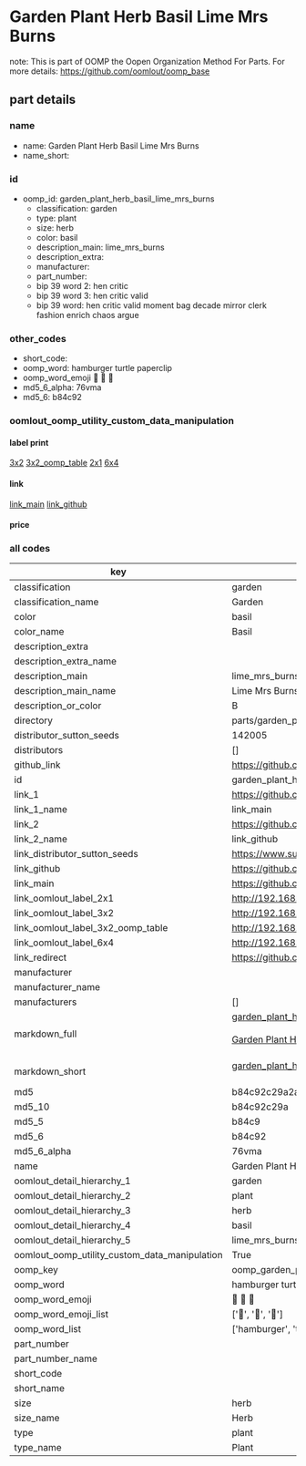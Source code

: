 # Garden Plant Herb Basil Lime Mrs Burns  

note: This is part of OOMP the Oopen Organization Method For Parts. For more details: https://github.com/oomlout/oomp_base

##  part details
  







### name
* name: Garden Plant Herb Basil Lime Mrs Burns
* name_short: 
### id
* oomp_id: garden_plant_herb_basil_lime_mrs_burns
  * classification: garden
  * type: plant
  * size: herb
  * color: basil
  * description_main: lime_mrs_burns
  * description_extra: 
  * manufacturer: 
  * part_number: 
  * bip 39 word 2: hen critic
  * bip 39 word 3: hen critic valid
  * bip 39 word: hen critic valid moment bag decade mirror clerk fashion enrich chaos argue

### other_codes
* short_code: 
* oomp_word: hamburger turtle paperclip
* oomp_word_emoji :hamburger: :turtle: :paperclip:
* md5_6_alpha: 76vma
* md5_6: b84c92






### oomlout_oomp_utility_custom_data_manipulation
#### label print
[3x2](http://192.168.1.245:1112/?label=oomp%2076vma)
[3x2_oomp_table](http://192.168.1.108:1112/?label=oomp%2076vma)
[2x1](http://192.168.1.242:1112/?label=oomp%2076vma)
[6x4](http://192.168.1.55:1112/?label=oomp%2076vma)    

#### link

[link_main](https://github.com/oomlout/oomlout_oomp_version_1_messy/tree/main/parts/garden_plant_herb_basil_lime_mrs_burns) [link_github](https://github.com/oomlout/oomlout_oomp_version_1_messy/tree/main/parts/garden_plant_herb_basil_lime_mrs_burns)                             

#### price







### all codes 
| key | value |  
| --- | --- |  
| classification | garden |  
| classification_name | Garden |  
| color | basil |  
| color_name | Basil |  
| description_extra |  |  
| description_extra_name |  |  
| description_main | lime_mrs_burns |  
| description_main_name | Lime Mrs Burns |  
| description_or_color | B  |  
| directory | parts/garden_plant_herb_basil_lime_mrs_burns |  
| distributor_sutton_seeds | 142005 |  
| distributors | [] |  
| github_link | https://github.com/oomlout/oomlout_oomp_part_src/tree/main/parts/garden_plant_herb_basil_lime_mrs_burns |  
| id | garden_plant_herb_basil_lime_mrs_burns |  
| link_1 | https://github.com/oomlout/oomlout_oomp_version_1_messy/tree/main/parts/garden_plant_herb_basil_lime_mrs_burns |  
| link_1_name | link_main |  
| link_2 | https://github.com/oomlout/oomlout_oomp_version_1_messy/tree/main/parts/garden_plant_herb_basil_lime_mrs_burns |  
| link_2_name | link_github |  
| link_distributor_sutton_seeds | https://www.suttons.co.uk/SUSGWE46/basil-lime-mrs-burns-seeds-for-pollinators_mh-52300 |  
| link_github | https://github.com/oomlout/oomlout_oomp_version_1_messy/tree/main/parts/garden_plant_herb_basil_lime_mrs_burns |  
| link_main | https://github.com/oomlout/oomlout_oomp_version_1_messy/tree/main/parts/garden_plant_herb_basil_lime_mrs_burns |  
| link_oomlout_label_2x1 | http://192.168.1.242:1112/?label=oomp%2076vma |  
| link_oomlout_label_3x2 | http://192.168.1.245:1112/?label=oomp%2076vma |  
| link_oomlout_label_3x2_oomp_table | http://192.168.1.108:1112/?label=oomp%2076vma |  
| link_oomlout_label_6x4 | http://192.168.1.55:1112/?label=oomp%2076vma |  
| link_redirect | https://github.com/oomlout/oomlout_oomp_version_1_messy/tree/main/parts/garden_plant_herb_basil_lime_mrs_burns |  
| manufacturer |  |  
| manufacturer_name |  |  
| manufacturers | [] |  
| markdown_full | [garden_plant_herb_basil_lime_mrs_burns](none)<br>[](none)<br>[Garden Plant Herb Basil Lime Mrs Burns](none)<br><br> |  
| markdown_short | [garden_plant_herb_basil_lime_mrs_burns](none)<br><br> |  
| md5 | b84c92c29a2a71b0e208c8efe18cf359 |  
| md5_10 | b84c92c29a |  
| md5_5 | b84c9 |  
| md5_6 | b84c92 |  
| md5_6_alpha | 76vma |  
| name | Garden Plant Herb Basil Lime Mrs Burns |  
| oomlout_detail_hierarchy_1 | garden |  
| oomlout_detail_hierarchy_2 | plant |  
| oomlout_detail_hierarchy_3 | herb |  
| oomlout_detail_hierarchy_4 | basil |  
| oomlout_detail_hierarchy_5 | lime_mrs_burns |  
| oomlout_oomp_utility_custom_data_manipulation | True |  
| oomp_key | oomp_garden_plant_herb_basil_lime_mrs_burns |  
| oomp_word | hamburger turtle paperclip |  
| oomp_word_emoji | :hamburger: :turtle: :paperclip: |  
| oomp_word_emoji_list | [':hamburger:', ':turtle:', ':paperclip:'] |  
| oomp_word_list | ['hamburger', 'turtle', 'paperclip'] |  
| part_number |  |  
| part_number_name |  |  
| short_code |  |  
| short_name |  |  
| size | herb |  
| size_name | Herb |  
| type | plant |  
| type_name | Plant |  
